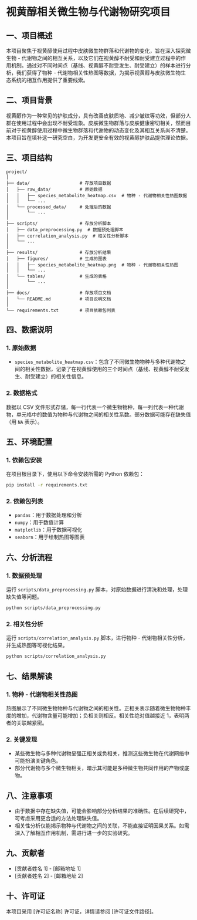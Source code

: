 # 视黄醇相关微生物与代谢物研究项目

## 一、项目概述
本项目聚焦于视黄醇使用过程中皮肤微生物群落和代谢物的变化，旨在深入探究微生物 - 代谢物之间的相互关系，以及它们在视黄醇不耐受和耐受建立过程中的作用机制。通过对不同时间点（基线、视黄醇不耐受发生、耐受建立）的样本进行分析，我们获得了物种 - 代谢物相关性热图等数据，为揭示视黄醇与皮肤微生物生态系统的相互作用提供了重要线索。

## 二、项目背景
视黄醇作为一种常见的护肤成分，具有改善皮肤质地、减少皱纹等功效，但部分人群在使用过程中会出现不耐受现象。皮肤微生物群落与皮肤健康密切相关，然而目前对于视黄醇使用过程中微生物群落和代谢物的动态变化及其相互关系尚不清楚。本项目旨在填补这一研究空白，为开发更安全有效的视黄醇护肤品提供理论依据。

## 三、项目结构

```plaintext
project/
│
├── data/                   # 存放项目数据
│   ├── raw_data/           # 原始数据
│   │   ├── species_metabolite_heatmap.csv  # 物种 - 代谢物相关性热图数据
│   │   └── ...
│   └── processed_data/     # 处理后的数据
│       └── ...
│
├── scripts/                # 存放分析脚本
│   ├── data_preprocessing.py  # 数据预处理脚本
│   ├── correlation_analysis.py  # 相关性分析脚本
│   └── ...
│
├── results/                # 存放分析结果
│   ├── figures/            # 生成的图表
│   │   ├── species_metabolite_heatmap.png  # 物种 - 代谢物相关性热图
│   │   └── ...
│   └── tables/             # 生成的表格
│       └── ...
│
├── docs/                   # 存放项目文档
│   └── README.md           # 项目说明文档
│
└── requirements.txt        # 项目依赖包列表
```

## 四、数据说明

### 1. 原始数据
- `species_metabolite_heatmap.csv`：包含了不同微生物物种与多种代谢物之间的相关性数据，记录了在视黄醇使用的三个时间点（基线、视黄醇不耐受发生、耐受建立）的相关性信息。

### 2. 数据格式
数据以 CSV 文件形式存储，每一行代表一个微生物物种，每一列代表一种代谢物，单元格中的数值为物种与代谢物之间的相关性系数。部分数据可能存在缺失值（用 `NA` 表示）。

## 五、环境配置

### 1. 依赖包安装
在项目根目录下，使用以下命令安装所需的 Python 依赖包：
```bash
pip install -r requirements.txt
```
### 2. 依赖包列表
- `pandas`：用于数据处理和分析
- `numpy`：用于数值计算
- `matplotlib`：用于数据可视化
- `seaborn`：用于绘制热图等图表

## 六、分析流程

### 1. 数据预处理
运行 `scripts/data_preprocessing.py` 脚本，对原始数据进行清洗和处理，处理缺失值等问题。
```bash
python scripts/data_preprocessing.py
```

### 2. 相关性分析
运行 `scripts/correlation_analysis.py` 脚本，进行物种 - 代谢物相关性分析，并生成热图等可视化结果。
```bash
python scripts/correlation_analysis.py
```

## 七、结果解读

### 1. 物种 - 代谢物相关性热图
热图展示了不同微生物物种与代谢物之间的相关性。正相关表示随着微生物物种丰度的增加，代谢物含量可能增加；负相关则相反。相关性绝对值越接近 1，表明两者的关联越紧密。

### 2. 关键发现
- 某些微生物与多种代谢物呈强正相关或负相关，推测这些微生物在代谢网络中可能扮演关键角色。
- 部分代谢物与多个微生物相关，暗示其可能是多种微生物共同作用的产物或底物。

## 八、注意事项
- 由于数据中存在缺失值，可能会影响部分分析结果的准确性。在后续研究中，可考虑采用更合适的方法处理缺失值。
- 相关性分析仅能揭示物种与代谢物之间的关联，不能直接证明因果关系。如需深入了解相互作用机制，需进行进一步的实验研究。

## 九、贡献者
- [贡献者姓名 1] - [邮箱地址 1]
- [贡献者姓名 2] - [邮箱地址 2]

## 十、许可证
本项目采用 [许可证名称] 许可证，详情请参阅 [许可证文件路径]。
